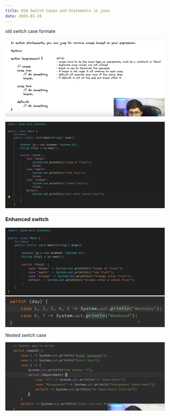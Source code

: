 ```yaml
---
title: DSA Switch Cases and Statements in java
date: 2025-01-10
---
```




old switch case formate

![alt text](Pastedimage20241118134919.png)

![alt text](Pastedimage20241118135539.png)


### Enhanced switch

![alt text](Pastedimage20241118140209.png)
![alt text](Pastedimage20241118141223.png)

Nested switch case

![alt text](Pastedimage20241118141545.png)
